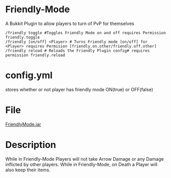 # Friendly-Mode
A Bukkit Plugin to allow players to turn of PvP for themselves

    /friendly toggle #Toggles Friendly Mode on and off requires Permission friendly.toggle
    /friendly [on/off] <Player> # Turns Friendly mode [on/off] for <Player> requires Permision [friendly.on.other/friendly.off.other]
    /friendly reload # Reloads the Friendly Plugin config# requires permission friendly.reload
# config.yml 
stores whether or not player has friendly mode ON(true) or OFF(false)
# File
[FriendlyMode.jar](https://raw.githubusercontent.com/spammy23/Friendly-Mode/master/FriendlyMode.jar "Friendly-Mode Plugin")
# Description
While in Friendly-Mode Players will not take Arrow Damage or any Damage inflicted by other players. While in Friendly-Mode, on Death a Player will also keep their items.

